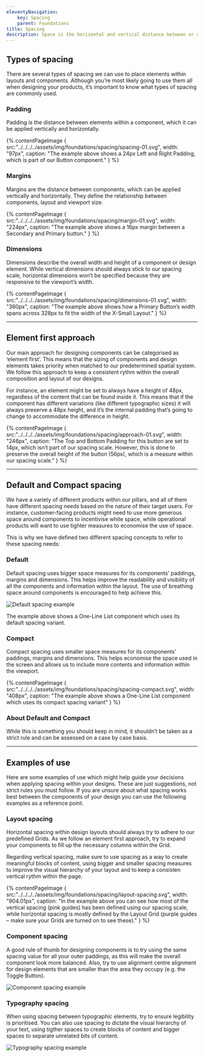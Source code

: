 ```yaml
---
eleventyNavigation:
    key: Spacing
    parent: Foundations
title: Spacing
description: Space is the horizontal and vertical distance between or around different design elements.
---
```


## Types of spacing

There are several types of spacing we can use to place elements within layouts and components. Although you’re most likely going to use them all when designing your products, it’s important to know what types of spacing are commonly used.

### Padding

Padding is the distance between elements within a component, which it can be applied vertically and horizontally.


{% contentPageImage { 
    src:"../../../../assets/img/foundations/spacing/spacing-01.svg", 
    width: "97px",
    caption: "The example above shows a 24px Left and Right Padding, which is part of our Button component." 
} %}

### Margins

Margins are the distance between components, which can be applied vertically and horizontally. They define the relationship between components, layout and viewport size.

{% contentPageImage { 
    src:"../../../../assets/img/foundations/spacing/margin-01.svg", 
    width: "224px", 
    caption: "The example above shows a 16px margin between a Secondary and Primary button." 
} %}

### Dimensions

Dimensions describe the overall width and height of a component or design element. While vertical dimensions should always stick to our spacing scale, horizontal dimensions won’t be specified because they are responsive to the viewport’s width.

{% contentPageImage { 
    src:"../../../../assets/img/foundations/spacing/dimensions-01.svg", 
    width: "360px", 
    caption: "The example above shows how a Primary Button’s width spans across 328px to fit the width of the X-Small Layout." 
} %}

--- 

## Element first approach

Our main approach for designing components can be categorised as ‘element first’. This means that the sizing of components and design elements takes priority when matched to our predetermined spatial system. We follow this approach to keep a consistent rythm within the overall composition and layout of our designs.

For instance, an element might be set to always have a height of 48px, regardless of the content that can be found inside it. This means that if the component has different variations (like different typographic sizes) it will always preserve a 48px height, and it’s the internal padding that’s going to change to accommodate the difference in height.

{% contentPageImage { 
    src:"../../../../assets/img/foundations/spacing/approach-01.svg", 
    width: "246px", 
    caption: "The Top and Bottom Padding for this button are set to 14px, which isn’t part of our spacing scale. However, this is done to preserve the overall height of the button (56px), which is a measure within our spacing scale." 
} %}

---

## Default and Compact spacing

We have a variety of different products within our pillars, and all of them have different spacing needs based on the nature of their target users. For instance, customer-facing products might need to use more generous space around components to incentivise white space, while operational products will want to use tighter measures to economise the use of space.

This is why we have defined two different spacing concepts to refer to these spacing needs:

### Default

Default spacing uses bigger space measures for its components’ paddings, margins and dimensions. This helps improve the readability and visibility of all the components and information within the layout. The use of breathing space around components is encouraged to help achieve this.

![Default spacing example](../../../../assets/img/foundations/spacing/spacing-default.svg)

The example above shows a One-Line List component which uses its default spacing variant.

### Compact

Compact spacing uses smaller space measures for its components’ paddings, margins and dimensions. This helps economise the space used in the screen and allows us to include more contents and information within the viewport.

{% contentPageImage { 
    src:"../../../../assets/img/foundations/spacing/spacing-compact.svg", 
    width: "408px", 
    caption: "The example above shows a One-Line List component which uses its compact spacing variant" 
} %}

### About Default and Compact

While this is something you should keep in mind, it shouldn’t be taken as a strict rule and can be assessed on a case by case basis.

---

## Examples of use

Here are some examples of use which might help guide your decisions when applying spacing within your designs. These are just suggestions, not strict rules you must follow. If you are unsure about what spacing works best between the components of your design you can use the following examples as a reference point.


### Layout spacing

Horizontal spacing within design layouts should always try to adhere to our predefined Grids.  As we follow an element first approach, try to expand your components to fill up the necessary columns within the Grid.

Regarding vertical spacing, make sure to use spacing as a way to create meaningful blocks of content, using bigger and smaller spacing measures to improve the visual hierarchy of your layout and to keep a consisten vertical rythm within the page.

{% contentPageImage { 
    src:"../../../../assets/img/foundations/spacing/layout-spacing.svg", 
    width: "904.01px", 
    caption: "In the example above you can see how most of the vertical spacing (pink guides) has been defined using our spacing scale, while horizontal spacing is mostly defined by the Layout Grid (purple guides – make sure your Grids are turned on to see these)." 
} %}


### Component spacing

A good rule of thumb for designing components is to try using the same spacing value for all your outer paddings, as this will make the overall component look more balanced. Also, try to use alignment centre alignment for design elements that are smaller than the area they occupy (e.g. the Toggle Button).

![Component spacing example](../../../../assets/img/foundations/spacing/component-spacing.svg)

### Typography spacing

When using spacing between typographic elements, try to ensure legibility is prioritised. You can also use spacing to dictate the visual hierarchy of your text, using tigther spaces to create blocks of content and bigger spaces to separate unrelated bits of content.

![Typography spacing example](../../../../assets/img/foundations/spacing/typography-spacing.svg)

